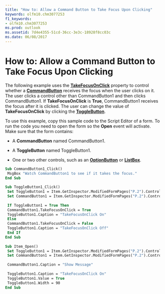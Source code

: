 ```yaml
---
title: "How to: Allow a Command Button to Take Focus Upon Clicking"
keywords: olfm10.chm3077253
f1_keywords:
- olfm10.chm3077253
ms.prod: outlook
ms.assetid: 7d4e4355-51cd-36cc-3e3c-18928f8cc03c
ms.date: 06/08/2017
---
```



# How to: Allow a Command Button to Take Focus Upon Clicking

The following example uses the **[TakeFocusOnClick](commandbutton-takefocusonclick-property-outlook-forms-script.md)** property to control whether a **[CommandButton](commandbutton-object-outlook-forms-script.md)** receives the focus when the user clicks on it. The user clicks a control other than CommandButton1 and then clicks CommandButton1. If **TakeFocusOnClick** is **True**, CommandButton1 receives the focus after it is clicked. The user can change the value of **TakeFocusOnClick** by clicking the **[ToggleButton](togglebutton-object-outlook-forms-script.md)**.

To use this example, copy this sample code to the Script Editor of a form. To run the code you need to open the form so the **Open** event will activate. Make sure that the form contains:

- A **CommandButton** named CommandButton1.
    
- A **ToggleButton** named ToggleButton1.
    
- One or two other controls, such as an **[OptionButton](optionbutton-object-outlook-forms-script.md)** or **[ListBox](listbox-object-outlook-forms-script.md)**.
    



```vb
Sub CommandButton1_Click() 
 MsgBox "Watch CommandButton1 to see if it takes the focus." 
End Sub 
 
Sub ToggleButton1_Click() 
 Set ToggleButton1 = Item.GetInspector.ModifiedFormPages("P.2").Controls("ToggleButton1") 
 Set CommandButton1 = Item.GetInspector.ModifiedFormPages("P.2").Controls("CommandButton1") 
 
 If ToggleButton1 = True Then 
 CommandButton1.TakeFocusOnClick = True 
 ToggleButton1.Caption = "TakeFocusOnClick On" 
 Else 
 CommandButton1.TakeFocusOnClick = False 
 ToggleButton1.Caption = "TakeFocusOnClick Off" 
 End If 
End Sub 
 
Sub Item_Open() 
 Set ToggleButton1 = Item.GetInspector.ModifiedFormPages("P.2").Controls("ToggleButton1") 
 Set CommandButton1 = Item.GetInspector.ModifiedFormPages("P.2").Controls("CommandButton1") 
 
 CommandButton1.Caption = "Show Message" 
 
 ToggleButton1.Caption = "TakeFocusOnClick On" 
 ToggleButton1.Value = True 
 ToggleButton1.Width = 90 
End Sub
```



